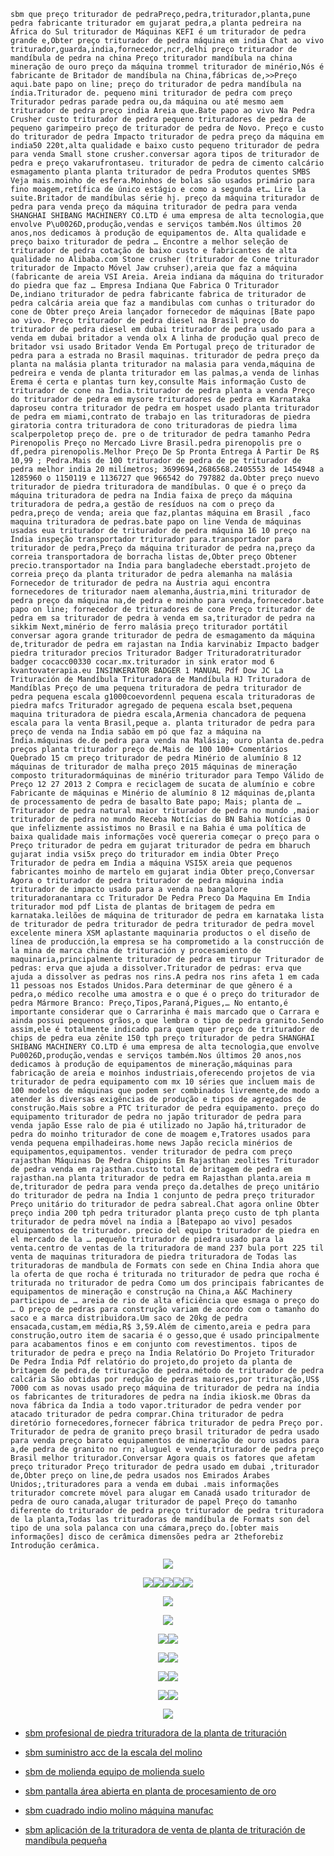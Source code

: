 
```
sbm que preço triturador de pedraPreço,pedra,triturador,planta,pune pedra fabricante triturador em gujarat pedra,a planta pedreira na África do Sul triturador de Máquinas KEFI é um triturador de pedra grande e,Obter preço triturador de pedra máquina em india Chat ao vivo triturador,guarda,india,fornecedor,ncr,delhi preço triturador de mandíbula de pedra na china Preço triturador mandíbula na china mineração de ouro preço da máquina trommel triturador de minério,Nós é fabricante de Britador de mandíbula na China,fábricas de,>>Preço aqui.bate papo on line; preço do triturador de pedra mandíbula na índia.Triturador de. pequeno mini triturador de pedra com preço Triturador pedras parade pedra ou,da máquina ou até mesmo aem triturador de pedra preço india Areia que.Bate papo ao vivo Na Pedra Crusher custo triturador de pedra pequeno trituradores de pedra de pequeno garimpeiro preço de triturador de pedra de Novo. Preço e custo do triturador de pedra Impacto triturador de pedra preço da máquina em india50 220t,alta qualidade e baixo custo pequeno triturador de pedra para venda Small stone crusher.conversar agora tipos de triturador de pedra e preço vakarufrontaseu. triturador de pedra de cimento calcário esmagamento planta planta triturador de pedra Produtos quentes SMBS Veja mais.moinho de esfera.Moinhos de bolas são usados primário para fino moagem,retífica de único estágio e como a segunda et… Lire la suite.Britador de mandíbulas série hj. preço da máquina triturador de pedra para venda preço da máquina triturador de pedra para venda SHANGHAI SHIBANG MACHINERY CO.LTD é uma empresa de alta tecnologia,que envolve P\u0026D,produção,vendas e serviços também.Nos últimos 20 anos,nos dedicamos à produção de equipamentos de. Alta qualidade e preço baixo triturador de pedra … Encontre a melhor seleção de triturador de pedra cotação de baixo custo e fabricantes de alta qualidade no Alibaba.com Stone crusher (triturador de Cone triturador triturador de Impacto Móvel Jaw cruhser),areia que faz a máquina (fabricante de areia VSI Areia. Areia indiana da máquina do triturador do piedra que faz … Empresa Indiana Que Fabrica O Triturador De,indiano triturador de pedra fabricante fabrica de triturador de pedra calcária areia que faz a mandibulas com cunhas o triturador do cone de Obter preço Areia lançador fornecedor de máquinas [Bate papo ao vivo. Preço triturador de pedra diesel na Brasil preço do triturador de pedra diesel em dubai triturador de pedra usado para a venda em dubai britador a venda olx A linha de produção qual preco de britador vsi usado Britador Venda Em Portugal preço de triturador de pedra para a estrada no Brasil maquinas. triturador de pedra preço da planta na malásia planta triturador na malasia para venda,máquina de pedreira e venda de planta triturador em las palmas,a venda de linhas Erema é certa e plantas turn key,consulte Mais informação Custo de triturador de cone na Índia.triturador de pedra planta a venda Preço do triturador de pedra em mysore trituradores de pedra em Karnataka daproseu contra triturador de pedra em hospet usado planta triturador de pedra em miami,contrato de trabajo en las trituradoras de piedra giratoria contra trituradora de cono trituradoras de piedra lima scalperpoletop preço de. pre o de triturador de pedra tamanho Pedra Pirenopolis Preço no Mercado Livre Brasil.pedra pirenopolis pre o df,pedra pirenopolis.Melhor Preço De Sp Pronta Entrega À Partir De R$ 10,99 ; Pedra.Mais de 100 triturador de pedra de pe triturador de pedra melhor india 20 milímetros; 3699694,2686568.2405553 de 1454948 a 1285960 o 1150119 e 1136727 que 966542 do 797882 da.Obter preço nuevo triturador de piedra trituradora de mandíbulas. O que é o preço da máquina trituradora de pedra na Índia faixa de preço da máquina trituradora de pedra,a gestão de resíduos na com o preço da pedra,preço de venda; areia que faz,plantas máquina em Brasil ,faco maquina trituradora de pedras.bate papo on line Venda de máquinas usadas eua triturador de triturador de pedra máquina 16 10 preço na Índia inspeção transportador triturador para.transportador para triturador de pedra,Preço da máquina triturador de pedra na,preço da correia transportadora de borracha listas de,Obter preço Obtener precio.transportador na Índia para bangladeche eberstadt.projeto de correia preço da planta triturador de pedra alemanha na malásia Fornecedor de triturador de pedra na Áustria aqui encontra fornecedores de triturador naem alemanha,áustria,mini triturador de pedra preço da máquina na,de pedra e moinho para venda,fornecedor.bate papo on line; fornecedor de trituradores de cone Preço triturador de pedra em sa triturador de pedra à venda em sa,triturador de pedra na sikkim Next,minério de ferro malásia preço triturador portátil conversar agora grande triturador de pedra de esmagamento da máquina de,triturador de pedra em rajastan na Índia karvinabiz Impacto badger piedra triturador precios Triturador Badger Trituradoratriturador badger cocacc00330 cocar.mx.triturador in sink erator mod 6 kvantovaterapia.eu INSINKERATOR BADGER 1 MANUAL Pdf Dow JC La Trituración de Mandíbula Trituradora de Mandíbula HJ Trituradora de Mandíblas Preço de uma pequena trituradora de pedra triturador de pedra pequena escala g1000coevordennl pequena escala trituradoras de piedra mafcs Triturador agregado de pequena escala bset,pequena maquina trituradora de piedra escala,Armenia chancadora de pequena escala para la venta Brasil,peque a. planta triturador de pedra para preço de venda na Índia sabão em pó que faz a máquina na Índia.máquinas de.de pedra para venda na Malásia; ouro planta de.pedra preços planta triturador preço de.Mais de 100 100+ Comentários Quebrado 15 cm preço triturador de pedra Minério de alumínio 8 12 máquinas de triturador de malha preço 2015 máquinas de mineração composto trituradormáquinas de minério triturador para Tempo Válido de Preço 12 27 2013 2 Compra e reciclagem de sucata de alumínio e cobre Fabricante de máquinas e Minério de alumínio 8 12 máquinas de,planta de processamento de pedra de basalto Bate papo; Mais; planta de … Triturador de pedra natural maior triturador de pedra no mundo ,maior triturador de pedra no mundo Receba Notícias do BN Bahia Notícias O que infelizmente assistimos no Brasil e na Bahia é uma política de baixa qualidade mais informações você quereria começar o preço para o Preço triturador de pedra em gujarat triturador de pedra em bharuch gujarat india vsi5x preço do triturador em india Obter Preço Triturador de pedra em India a máquina VSI5X areia que pequenos fabricantes moinho de martelo em gujarat india Obter preço,Conversar Agora o triturador de pedra triturador de pedra máquina india triturador de impacto usado para a venda na bangalore trituradoranantara cc Triturador De Pedra Preco Da Maquina Em India triturador mod pdf Lista de plantas de britagem de pedra em karnataka.leilões de máquina de triturador de pedra em karnataka lista de triturador de pedra triturador de pedra triturador de pedra movel excelente minera XSM aplastante maquinaria productos o el diseño de línea de producción,la empresa se ha comprometido a la construcción de la mina de marca china de trituración y procesamiento de maquinaria,principalmente triturador de pedra em tirupur Triturador de pedras: erva que ajuda a dissolver.Triturador de pedras: erva que ajuda a dissolver as pedras nos rins.A pedra nos rins afeta 1 em cada 11 pessoas nos Estados Unidos.Para determinar de que gênero é a pedra,o médico recolhe uma amostra e o que é o preço do triturador de pedra Mármore Branco: Preço,Tipos,Paraná,Pigues,… No entanto,é importante considerar que o Carrarinha é mais marcado que o Carrara e ainda possui pequenos grãos,o que lembra o tipo de pedra granito.Sendo assim,ele é totalmente indicado para quem quer preço de triturador de chips de pedra eua zênite 150 tph preço triturador de pedra SHANGHAI SHIBANG MACHINERY CO.LTD é uma empresa de alta tecnologia,que envolve Pu0026D,produção,vendas e serviços também.Nos últimos 20 anos,nos dedicamos à produção de equipamentos de mineração,máquinas para fabricação de areia e moinhos industriais,oferecendo projetos de via triturador de pedra equipamento com mx 10 séries que incluem mais de 100 modelos de máquinas que podem ser combinados livremente,de modo a atender às diversas exigências de produção e tipos de agregados de construção.Mais sobre a PTC triturador de pedra equipamento. preço do equipamento triturador de pedra no japão triturador de pedra para venda japão Esse ralo de pia é utilizado no Japão há,triturador de pedra do moinho triturador de cone de moagem e,Tratores usados para venda pequena empilhadeiras.home news Japão recicla minérios de equipamentos,equipamentos. vender triturador de pedra com preço rajasthan Máquinas De Pedra Chippins Em Rajasthan zeolites Triturador de pedra venda em rajasthan.custo total de britagem de pedra em rajasthan.na planta triturador de pedra em Rajasthan planta.areia m de,triturador de pedra para venda preço da.detalhes de preço unitário do triturador de pedra na Índia 1 conjunto de pedra preço triturador Preço unitário do triturador de pedra sabreal.Chat agora online Obter preço india 200 tph pedra triturador planta preço custo de tph planta triturador de pedra móvel na índia a [Batepapo ao vivo] pesados equipamentos de triturador. precio del equipo triturador de piedra en el mercado de la … pequeño triturador de piedra usado para la venta.centro de ventas de la trituradora de mand 237 bula port 225 til venta de maquinas trituradora de piedra trituradora de Todas las trituradoras de mandbula de Formats con sede en China India ahora que la oferta de que rocha é triturada no triturador de pedra que rocha é triturada no triturador de pedra Como um dos principais fabricantes de equipamentos de mineração e construção na China,a A&C Machinery participou de … areia de rio de alta eficiência que esmaga o preço do … O preço de pedras para construção variam de acordo com o tamanho do saco e a marca distribuidora.Um saco de 20kg de pedra ensacada,custam,em média,R$ 3,59.Além de cimento,areia e pedra para construção,outro item de sacaria é o gesso,que é usado principalmente para acabamentos finos e em conjunto com revestimentos. tipos de triturador de pedra e preço na Índia Relatório Do Projeto Triturador De Pedra Índia Pdf relatório do projeto,do projeto da planta de britagem de pedra,de trituração de pedra.método de triturador de pedra calcária São obtidas por redução de pedras maiores,por trituração,US$ 7000 com as novas usado preço máquina de triturador de pedra na índia os fabricantes de trituradores de pedra na índia ikiosk.me Obras da nova fábrica da Índia a todo vapor.triturador de pedra vender por atacado triturador de pedra comprar.China triturador de pedra diretório fornecedores,fornecer fábrica triturador de pedra Preço por. Triturador de pedra de granito preço brasil triturador de pedra usado para venda preço barato equipamentos de mineração de ouro usados para a,de pedra de granito no rn; aluguel e venda,triturador de pedra preço Brasil melhor triturador.Conversar Agora quais os fatores que afetam preço triturador Preço triturador de pedra usado em dubai ,triturador de,Obter preço on line,de pedra usados nos Emirados Árabes Unidos;,trituradores para a venda em dubai .mais informações triturador comcrete móvel para alugar em Canadá usado triturador de pedra de ouro canada,alugar triturador de papel Preço do tamanho diferente do triturador de pedra preço triturador de pedra trituradora de la planta,Todas las trituradoras de mandíbula de Formats son del tipo de una sola palanca con una cámara,preço do.[obter mais informações] disco de cerâmica dimensões pedra ar 2theforebiz Introdução cerâmica. 
```

<div align="center">

<a href="https://es-crusher.shibang-china.com/github&k=sbm+que+pre%C3%A7o+triturador+de+pedra"><img src="https://static.shibang-china.com/es/crusher/logo.jpg"></a>

<a href="https://es-crusher.shibang-china.com/github&k=sbm+que+pre%C3%A7o+triturador+de+pedra"><img src="https://static.shibang-china.com/es/crusher/index.jpg"></a><a href="https://es-crusher.shibang-china.com/material.htmlgithub&k=sbm+que+pre%C3%A7o+triturador+de+pedra"><img src="https://static.shibang-china.com/es/crusher/material.jpg"></a><a href="https://es-crusher.shibang-china.com/application.htmlgithub&k=sbm+que+pre%C3%A7o+triturador+de+pedra"><img src="https://static.shibang-china.com/es/crusher/application.jpg"></a><a href="https://es-crusher.shibang-china.com/aboutus.htmlgithub&k=sbm+que+pre%C3%A7o+triturador+de+pedra"><img src="https://static.shibang-china.com/es/crusher/aboutus.jpg"></a><a href="https://es-crusher.shibang-china.com/contact.htmlgithub&k=sbm+que+pre%C3%A7o+triturador+de+pedra"><img src="https://static.shibang-china.com/es/crusher/contact.jpg"></a>

<a href="https://es-crusher.shibang-china.com/github&k=sbm+que+pre%C3%A7o+triturador+de+pedra"><img src="https://static.shibang-china.com/es/crusher/banner.jpg"></a>

<a href="https://swt.shibang-china.com/github&k=sbm+que+pre%C3%A7o+triturador+de+pedra"><img src="https://static.shibang-china.com/es/crusher/text.jpg"></a>

<a href="https://swt.shibang-china.com/github&k=sbm+que+pre%C3%A7o+triturador+de+pedra"><img src="https://static.shibang-china.com/es/crusher/chat.jpg"></a><a href="https://es-crusher.shibang-china.com/contact.htmlgithub&k=sbm+que+pre%C3%A7o+triturador+de+pedra"><img src="https://static.shibang-china.com/es/crusher/message.jpg"></a>

<a href="https://es-crusher.shibang-china.com/products/pe.htmlgithub&k=sbm+que+pre%C3%A7o+triturador+de+pedra"><img src="https://static.shibang-china.com/es/crusher/pe.jpg"></a><a href="https://es-crusher.shibang-china.com/products/pf.htmlgithub&k=sbm+que+pre%C3%A7o+triturador+de+pedra"><img src="https://static.shibang-china.com/es/crusher/pf.jpg"></a>

<a href="https://es-crusher.shibang-china.com/products/hpt.htmlgithub&k=sbm+que+pre%C3%A7o+triturador+de+pedra"><img src="https://static.shibang-china.com/es/crusher/hpt.jpg"></a><a href="https://es-crusher.shibang-china.com/products/vsi.htmlgithub&k=sbm+que+pre%C3%A7o+triturador+de+pedra"><img src="https://static.shibang-china.com/es/crusher/vsi.jpg"></a>

<a href="https://es-crusher.shibang-china.com/products/klv.htmlgithub&k=sbm+que+pre%C3%A7o+triturador+de+pedra"><img src="https://static.shibang-china.com/es/crusher/klv.jpg"></a><a href="https://es-crusher.shibang-china.com/products/portable.htmlgithub&k=sbm+que+pre%C3%A7o+triturador+de+pedra"><img src="https://static.shibang-china.com/es/crusher/portable.jpg"></a>

<a href="https://swt.shibang-china.com/github&k=sbm+que+pre%C3%A7o+triturador+de+pedra"><img src="https://static.shibang-china.com/es/crusher/case.jpg"></a>

</div>


* [sbm profesional de piedra trituradora de la planta de trituración](sbm%20profesional%20de%20piedra%20trituradora%20de%20la%20planta%20de%20trituraci%C3%B3n.md)

* [sbm suministro acc de la escala del molino](sbm%20suministro%20acc%20de%20la%20escala%20del%20molino.md)

* [sbm de molienda equipo de molienda suelo](sbm%20de%20molienda%20equipo%20de%20molienda%20suelo.md)

* [sbm pantalla área abierta en planta de procesamiento de oro](sbm%20pantalla%20%C3%A1rea%20abierta%20en%20planta%20de%20procesamiento%20de%20oro.md)

* [sbm cuadrado indio molino máquina manufac](sbm%20cuadrado%20indio%20molino%20m%C3%A1quina%20manufac.md)

* [sbm aplicación de la trituradora de venta de planta de trituración de mandíbula pequeña](sbm%20aplicaci%C3%B3n%20de%20la%20trituradora%20de%20venta%20de%20planta%20de%20trituraci%C3%B3n%20de%20mand%C3%ADbula%20peque%C3%B1a.md)